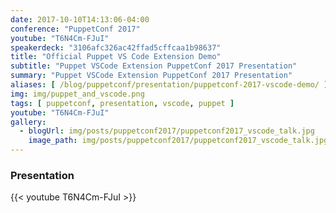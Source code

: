 ```yaml
---
date: 2017-10-10T14:13:06-04:00
conference: "PuppetConf 2017"
youtube: "T6N4Cm-FJuI"
speakerdeck: "3106afc326ac42ffad5cffcaa1b98637"
title: "Official Puppet VS Code Extension Demo"
subtitle: "Puppet VSCode Extension PuppetConf 2017 Presentation"
summary: "Puppet VSCode Extension PuppetConf 2017 Presentation"
aliases: [ /blog/puppetconf/presentation/puppetconf-2017-vscode-demo/ ]
img: img/puppet_and_vscode.png
tags: [ puppetconf, presentation, vscode, puppet ]
youtube: "T6N4Cm-FJuI"
gallery:
  - blogUrl: img/posts/puppetconf2017/puppetconf2017_vscode_talk.jpg
    image_path: img/posts/puppetconf2017/puppetconf2017_vscode_talk.jpg
---
```


### Presentation

{{< youtube T6N4Cm-FJuI >}}
